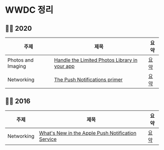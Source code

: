 # WWDC 정리

## 👩‍💻 2020

| 주제               | 제목                                              | 요약     |
| ------------------ | ------------------------------------------------- | -------- |
| Photos and Imaging | [Handle the Limited Photos Library in your app](https://developer.apple.com/videos/play/wwdc2020/10641/) | [요약](https://github.com/Jae-eun/TIL/blob/master/WWDC/2020/Handle%20the%20Limited%20Photos%20Library%20in%20your%20app.md) |
| Networking | [The Push Notifications primer](https://developer.apple.com/videos/play/wwdc2020/10095/) | [요약](https://github.com/Jae-eun/TIL/blob/master/WWDC/2020/The%20Push%20Notifications%20primer.md) |


## 👩‍💻 2016
| 주제               | 제목                                              | 요약     |
| ------------------ | ------------------------------------------------- | -------- |
| Networking | [What's New in the Apple Push Notification Service](https://developer.apple.com/videos/play/wwdc2016/724/) | [요약](https://github.com/Jae-eun/TIL/blob/master/WWDC/2016/What's%20New%20in%20the%20Apple%20Push%20Notification%20Service%20.md) |
